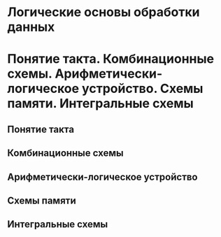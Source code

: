 Логические основы обработки данных
====

Понятие такта.
Комбинационные схемы.
Арифметически-логическое устройство.
Схемы памяти.
Интегральные схемы
====

Понятие такта
----

Комбинационные схемы
----

Арифметически-логическое устройство
----

Схемы памяти
----

Интегральные схемы
----
